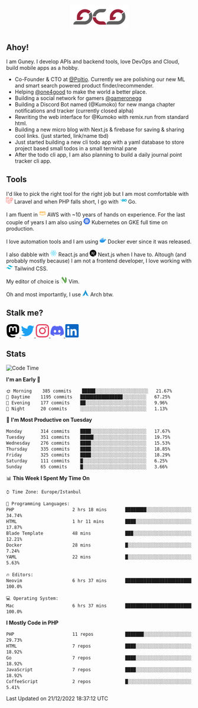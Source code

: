 <h1 align="center">
  <img src="https://raw.githubusercontent.com/gcg/gcg/master/gcg.png" alt="Guney Can Gokoglu" />
</h1>

## Ahoy!

I am Guney. I develop APIs and backend tools, love DevOps and Cloud, build mobile apps as a hobby.

-   Co-Founder & CTO at [@Poltio](https://www.poltio.com). Currently we are polishing our new ML and smart search powered product finder/recommender.
-   Helping [@one4good](https://one4good.com) to make the world a better place.
-   Building a social network for gamers [@gameronegg](https://g1.gg)
-   Building a Discord Bot named (@Kumoko) for new manga chapter notifications and tracker (currently closed alpha)
-   Rewriting the web interface for @Kumoko with remix.run from standard html.
-   Building a new micro blog with Next.js & firebase for saving & sharing cool links. (just started, link/name tbd)
-   Just started building a new cli todo app with a yaml database to store project based small todos in a small terminal pane
-   After the todo cli app, I am also planning to build a daily journal point tracker cli app.

## Tools

I'd like to pick the right tool for the right job but I am most comfortable with <img src="https://raw.githubusercontent.com/gcg/gcg/master/assets/laravel.svg" alt="Laravel PHP" width="18" height="18" /> Laravel and when PHP falls short, I go with <img src="https://raw.githubusercontent.com/gcg/gcg/master/assets/go.svg" alt="Go" width="18" height="18" /> Go.

I am fluent in <img src="https://raw.githubusercontent.com/gcg/gcg/master/assets/amazonaws.svg" alt="AWS" width="18" height="18" /> AWS with ~10 years of hands on experience. For the last couple of years I am also using <img src="https://raw.githubusercontent.com/gcg/gcg/master/assets/kubernetes.svg" alt="GKE" height="18" width="18" /> Kubernetes on GKE full time on production.

I love automation tools and I am using <img src="https://raw.githubusercontent.com/gcg/gcg/master/assets/docker.svg" alt="Docker" width="18" height="18" /> Docker ever since it was released.

I also dabble with <img src="https://raw.githubusercontent.com/gcg/gcg/master/assets/react.svg" alt="React.js" width="18" height="18" /> React.js and <img src="https://raw.githubusercontent.com/gcg/gcg/master/assets/nextdotjs.svg" alt="Next.js" width="18" height="18" /> Next.js when I have to.
Altough (and probably mostly because) I am not a frontend developer, I love working with <img src="https://raw.githubusercontent.com/gcg/gcg/master/assets/tailwindcss.svg" alt="Tailwind CSS" width="18" height="18" /> Tailwind CSS.

My editor of choice is <img src="https://raw.githubusercontent.com/gcg/gcg/master/assets/neovim.svg" alt="NeoVim" width="18" height="18" /> Vim.

Oh and most importantly, I use <img src="https://raw.githubusercontent.com/gcg/gcg/master/assets/archlinux.svg" alt="Arch Linux" width="18" height="18" /> Arch btw.

## Stalk me?

<a href="https://vivy.dev/@gcg" rel="nofollow me" target="_blank" >
    <img src="https://raw.githubusercontent.com/gcg/gcg/master/assets/mastodon.svg" width="36" height="36" alt="@gcg" />
</a>

<a href="https://twitter.com/gcg" target="_blank" >
    <img src="https://raw.githubusercontent.com/gcg/gcg/master/assets/twitter.svg" width="36" height="36" alt="@gcg" />
</a>

<a href="https://instagram.com/gcg" target="_blank">
    <img src="https://raw.githubusercontent.com/gcg/gcg/master/assets/instagram.svg" alt="@gcg" width="36" height="36" />
</a>

<a href="https://discord.gg/SMcJHkX4r7" target="_blank">
    <img src="https://raw.githubusercontent.com/gcg/gcg/master/assets/discord.svg" alt="gcg#3057" width="36" height="36" />
</a>

<a href="https://www.linkedin.com/in/guneycan/" target="_blank">
    <img src="https://raw.githubusercontent.com/gcg/gcg/master/assets/linkedin.svg" alt="LinkedIn" width="36" height="36" />
</a>

## Stats

<!--START_SECTION:waka-->
![Code Time](http://img.shields.io/badge/Code%20Time-1%2C456%20hrs%203%20mins-blue)

**I'm an Early 🐤** 

```text
🌞 Morning    385 commits    █████░░░░░░░░░░░░░░░░░░░░   21.67% 
🌆 Daytime    1195 commits   ████████████████░░░░░░░░░   67.25% 
🌃 Evening    177 commits    ██░░░░░░░░░░░░░░░░░░░░░░░   9.96% 
🌙 Night      20 commits     ░░░░░░░░░░░░░░░░░░░░░░░░░   1.13%

```
📅 **I'm Most Productive on Tuesday** 

```text
Monday       314 commits    ████░░░░░░░░░░░░░░░░░░░░░   17.67% 
Tuesday      351 commits    █████░░░░░░░░░░░░░░░░░░░░   19.75% 
Wednesday    276 commits    ████░░░░░░░░░░░░░░░░░░░░░   15.53% 
Thursday     335 commits    ████░░░░░░░░░░░░░░░░░░░░░   18.85% 
Friday       325 commits    ████░░░░░░░░░░░░░░░░░░░░░   18.29% 
Saturday     111 commits    █░░░░░░░░░░░░░░░░░░░░░░░░   6.25% 
Sunday       65 commits     █░░░░░░░░░░░░░░░░░░░░░░░░   3.66%

```


📊 **This Week I Spent My Time On** 

```text
⌚︎ Time Zone: Europe/Istanbul

💬 Programming Languages: 
PHP                      2 hrs 18 mins       ████████░░░░░░░░░░░░░░░░░   34.74% 
HTML                     1 hr 11 mins        ████░░░░░░░░░░░░░░░░░░░░░   17.87% 
Blade Template           48 mins             ███░░░░░░░░░░░░░░░░░░░░░░   12.21% 
Docker                   28 mins             █░░░░░░░░░░░░░░░░░░░░░░░░   7.24% 
YAML                     22 mins             █░░░░░░░░░░░░░░░░░░░░░░░░   5.63%

🔥 Editors: 
Neovim                   6 hrs 37 mins       █████████████████████████   100.0%

💻 Operating System: 
Mac                      6 hrs 37 mins       █████████████████████████   100.0%

```

**I Mostly Code in PHP** 

```text
PHP                      11 repos            ███████░░░░░░░░░░░░░░░░░░   29.73% 
HTML                     7 repos             ████░░░░░░░░░░░░░░░░░░░░░   18.92% 
Go                       7 repos             ████░░░░░░░░░░░░░░░░░░░░░   18.92% 
JavaScript               7 repos             ████░░░░░░░░░░░░░░░░░░░░░   18.92% 
CoffeeScript             2 repos             █░░░░░░░░░░░░░░░░░░░░░░░░   5.41%

```



 Last Updated on 21/12/2022 18:37:12 UTC
<!--END_SECTION:waka-->

